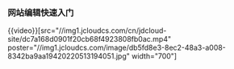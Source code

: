 ### 网站编辑快速入门

{{video}}[src="//img1.jcloudcs.com/cn/jdcloud-site/dc7a168d0901f20cb68f4923808fb0ac.mp4" poster="//img1.jcloudcs.com/image/db5fd8e3-8ec2-48a3-a008-8342ba9aa19420220513194051.jpg" width="700"]
